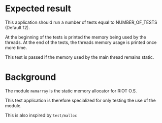 Expected result
===============

This application should run a number of tests equal to NUMBER_OF_TESTS (Default 12).

At the beginning of the tests is printed the memory being used by the threads.
At the end of the tests, the threads memory usage is printed once more time.

This test is passed if the memory used by the main thread remains static.

Background
==========

The module `memarray` is the static memory allocator for RIOT O.S.

This test application is therefore specialized for only testing the use of the module.

This is also inspired by `test/malloc`
